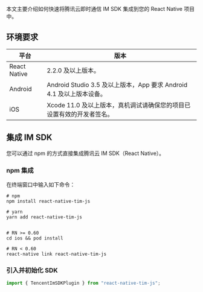 本文主要介绍如何快速将腾讯云即时通信 IM SDK 集成到您的 React Native 项目中。

## 环境要求

| 平台         | 版本                                                                  |
| ------------ | --------------------------------------------------------------------- |
| React Native | 2.2.0 及以上版本。                                                    |
| Android      | Android Studio 3.5 及以上版本，App 要求 Android 4.1 及以上版本设备。  |
| iOS          | Xcode 11.0 及以上版本，真机调试请确保您的项目已设置有效的开发者签名。 |

## 集成 IM SDK

您可以通过 npm 的方式直接集成腾讯云 IM SDK（React Native）。

### npm 集成

在终端窗口中输入如下命令：

```
# npm
npm install react-native-tim-js

# yarn
yarn add react-native-tim-js


# RN >= 0.60
cd ios && pod install

# RN < 0.60
react-native link react-native-tim-js
```

### 引入并初始化 SDK

```javascript
import { TencentImSDKPlugin } from "react-native-tim-js";
```
